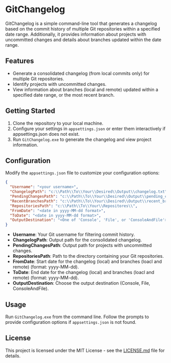 # GitChangelog

GitChangelog is a simple command-line tool that generates a changelog based on the commit history of multiple Git repositories within a specified date range. Additionally, it provides information about projects with uncommitted changes and details about branches updated within the date range.

## Features

- Generate a consolidated changelog (from local commits only) for multiple Git repositories.
- Identify projects with uncommitted changes.
- View information about branches (local and remote) updated within a specified date range, or the most recent branch.

## Getting Started

1. Clone the repository to your local machine.
2. Configure your settings in `appsettings.json` or enter them interactively if appsettings.json does not exist.
3. Run `GitChangelog.exe` to generate the changelog and view project information.

## Configuration

Modify the `appsettings.json` file to customize your configuration options:

```json
{
  "Username": "<your username>",
  "ChangelogPath": "c:\\Path\\To\\Your\\Desired\\Output\\changelog.txt",
  "PendingChangesPath": "c:\\Path\\To\\Your\\Desired\\Output\\pending_changes.txt",
  "RecentBranchesPath": "c:\\Path\\To\\Your\\Desired\\Output\\recent_branches.txt",
  "RepositoriesPath": "c:\\Path\\To\\Your\\Repositores\\",
  "FromDate": "<date in yyyy-MM-dd format>",
  "ToDate": "<date in yyyy-MM-dd format>",
  "OutputDestination": "<One of 'Console', 'File', or 'ConsoleAndFile'>'"
}
```

- **Username**: Your Git username for filtering commit history.
- **ChangelogPath**: Output path for the consolidated changelog.
- **PendingChangesPath**: Output path for projects with uncommitted changes.
- **RepositoriesPath**: Path to the directory containing your Git repositories.
- **FromDate**: Start date for the changelog (local) and branches (loacl and remote) (format: yyyy-MM-dd).
- **ToDate**: End date for the changelog (local) and branches (loacl and remote) (format: yyyy-MM-dd).
- **OutputDestination**: Choose the output destination (Console, File, ConsoleAndFile).

## Usage

Run `GitChangelog.exe` from the command line. Follow the prompts to provide configuration options if `appsettings.json` is not found.

## License

This project is licensed under the MIT License - see the [LICENSE.md](LICENSE.md) file for details.
